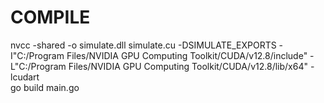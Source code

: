 # COMPILE  
nvcc -shared -o simulate.dll simulate.cu -DSIMULATE_EXPORTS -I"C:/Program Files/NVIDIA GPU Computing Toolkit/CUDA/v12.8/include" -L"C:/Program Files/NVIDIA GPU Computing Toolkit/CUDA/v12.8/lib/x64" -lcudart  
go build main.go
